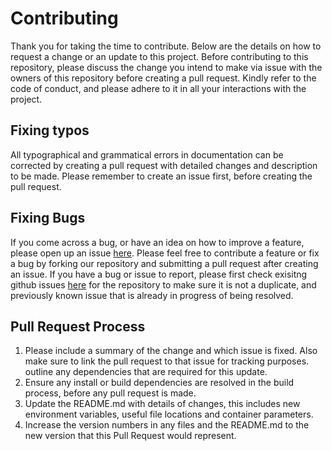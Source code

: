 # Contributing
Thank you for taking the time to contribute. Below are the details on how to request a change or an update to this project. Before contributing to this repository, please discuss the change you intend to make via issue with the owners of this repository before creating a pull request. Kindly refer to the code of conduct, and please adhere to it in all your interactions with the project. 

## Fixing typos

All typographical and grammatical errors in documentation can be corrected by creating a pull request with detailed changes and description to be made. Please remember to create an issue first, before creating the pull request.

## Fixing Bugs
If you come across a bug, or have an idea on how to improve a feature, please open up an issue [here](https://github.com/UBC-MDS/DSCI_532_Group114_SKEC/issues/new). Please feel free to contribute a feature or fix a bug by forking our repository and submitting a pull request after creating an issue. If you have a bug  or issue to report, please first check exisitng github issues [here](https://github.com/UBC-MDS/DSCI_532_Group114_SKEC/issues) for the repository to make sure it is not a duplicate, and previously known issue that is already in progress of being resolved. 

## Pull Request Process
1. Please include a summary of the change and which issue is fixed. Also make sure to link the pull request to that issue for tracking purposes. outline any dependencies that are required for this update.
2. Ensure any install or build dependencies are resolved in the build process, before any pull request is made.
3. Update the README.md with details of changes, this includes new environment variables, useful file locations and container parameters.
4. Increase the version numbers in any files and the README.md to the new version that this Pull Request would represent. 
